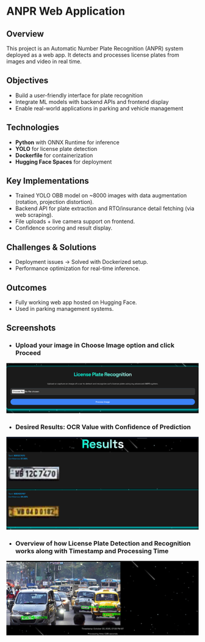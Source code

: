 # ANPR Web Application

## Overview
This project is an Automatic Number Plate Recognition (ANPR) system deployed as a web app. It detects and processes license plates from images and video in real time.

## Objectives
- Build a user-friendly interface for plate recognition  
- Integrate ML models with backend APIs and frontend display  
- Enable real-world applications in parking and vehicle management  

## Technologies
- **Python** with ONNX Runtime for inference  
- **YOLO** for license plate detection  
- **Dockerfile** for containerization  
- **Hugging Face Spaces** for deployment  

## Key Implementations
- Trained YOLO OBB model on ~8000 images with data augmentation (rotation, projection distortion).  
- Backend API for plate extraction and RTO/insurance detail fetching (via web scraping).  
- File uploads + live camera support on frontend.  
- Confidence scoring and result display.  

## Challenges & Solutions
- Deployment issues → Solved with Dockerized setup.  
- Performance optimization for real-time inference.  

## Outcomes
- Fully working web app hosted on Hugging Face.  
- Used in parking management systems.  

## Screenshots
- ### Upload your image in **Choose Image** option and click **Proceed**
![Project Interface](images/Web-app-usage.png)
- ### Desired Results: **OCR Value** with **Confidence of Prediction**
![ANPR web app detecting multiple plates](images/Web-app-results-1.png)  
- ### Overview of how License Plate Detection and Recognition works along with Timestamp and Processing Time 
![Batch processing results from web app](images/Web-app-results-2.png)  
